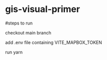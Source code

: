 # gis-visual-primer

#steps to run

checkout main branch

add .env file containing VITE_MAPBOX_TOKEN

run yarn

